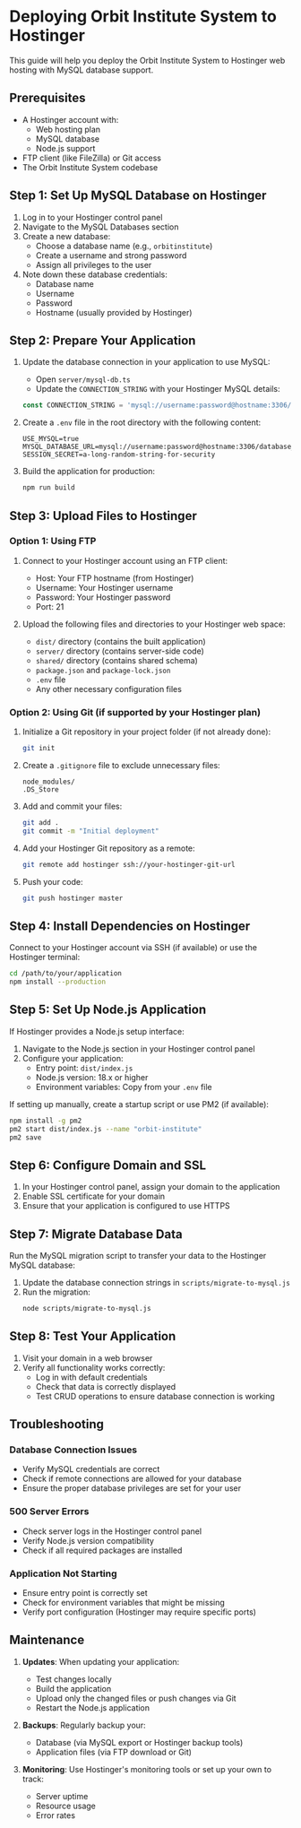 # Deploying Orbit Institute System to Hostinger

This guide will help you deploy the Orbit Institute System to Hostinger web hosting with MySQL database support.

## Prerequisites

- A Hostinger account with:
  - Web hosting plan
  - MySQL database
  - Node.js support
- FTP client (like FileZilla) or Git access
- The Orbit Institute System codebase

## Step 1: Set Up MySQL Database on Hostinger

1. Log in to your Hostinger control panel
2. Navigate to the MySQL Databases section
3. Create a new database:
   - Choose a database name (e.g., `orbitinstitute`)
   - Create a username and strong password
   - Assign all privileges to the user
4. Note down these database credentials:
   - Database name
   - Username
   - Password
   - Hostname (usually provided by Hostinger)

## Step 2: Prepare Your Application

1. Update the database connection in your application to use MySQL:
   - Open `server/mysql-db.ts`
   - Update the `CONNECTION_STRING` with your Hostinger MySQL details:
   ```typescript
   const CONNECTION_STRING = 'mysql://username:password@hostname:3306/database_name';
   ```

2. Create a `.env` file in the root directory with the following content:
   ```
   USE_MYSQL=true
   MYSQL_DATABASE_URL=mysql://username:password@hostname:3306/database_name
   SESSION_SECRET=a-long-random-string-for-security
   ```

3. Build the application for production:
   ```bash
   npm run build
   ```

## Step 3: Upload Files to Hostinger

### Option 1: Using FTP

1. Connect to your Hostinger account using an FTP client:
   - Host: Your FTP hostname (from Hostinger)
   - Username: Your Hostinger username
   - Password: Your Hostinger password
   - Port: 21

2. Upload the following files and directories to your Hostinger web space:
   - `dist/` directory (contains the built application)
   - `server/` directory (contains server-side code)
   - `shared/` directory (contains shared schema)
   - `package.json` and `package-lock.json`
   - `.env` file
   - Any other necessary configuration files

### Option 2: Using Git (if supported by your Hostinger plan)

1. Initialize a Git repository in your project folder (if not already done):
   ```bash
   git init
   ```

2. Create a `.gitignore` file to exclude unnecessary files:
   ```
   node_modules/
   .DS_Store
   ```

3. Add and commit your files:
   ```bash
   git add .
   git commit -m "Initial deployment"
   ```

4. Add your Hostinger Git repository as a remote:
   ```bash
   git remote add hostinger ssh://your-hostinger-git-url
   ```

5. Push your code:
   ```bash
   git push hostinger master
   ```

## Step 4: Install Dependencies on Hostinger

Connect to your Hostinger account via SSH (if available) or use the Hostinger terminal:

```bash
cd /path/to/your/application
npm install --production
```

## Step 5: Set Up Node.js Application

If Hostinger provides a Node.js setup interface:

1. Navigate to the Node.js section in your Hostinger control panel
2. Configure your application:
   - Entry point: `dist/index.js`
   - Node.js version: 18.x or higher
   - Environment variables: Copy from your `.env` file

If setting up manually, create a startup script or use PM2 (if available):

```bash
npm install -g pm2
pm2 start dist/index.js --name "orbit-institute"
pm2 save
```

## Step 6: Configure Domain and SSL

1. In your Hostinger control panel, assign your domain to the application
2. Enable SSL certificate for your domain
3. Ensure that your application is configured to use HTTPS

## Step 7: Migrate Database Data

Run the MySQL migration script to transfer your data to the Hostinger MySQL database:

1. Update the database connection strings in `scripts/migrate-to-mysql.js`
2. Run the migration:
   ```bash
   node scripts/migrate-to-mysql.js
   ```

## Step 8: Test Your Application

1. Visit your domain in a web browser
2. Verify all functionality works correctly:
   - Log in with default credentials
   - Check that data is correctly displayed
   - Test CRUD operations to ensure database connection is working

## Troubleshooting

### Database Connection Issues
- Verify MySQL credentials are correct
- Check if remote connections are allowed for your database
- Ensure the proper database privileges are set for your user

### 500 Server Errors
- Check server logs in the Hostinger control panel
- Verify Node.js version compatibility
- Check if all required packages are installed

### Application Not Starting
- Ensure entry point is correctly set
- Check for environment variables that might be missing
- Verify port configuration (Hostinger may require specific ports)

## Maintenance

1. **Updates**: When updating your application:
   - Test changes locally
   - Build the application
   - Upload only the changed files or push changes via Git
   - Restart the Node.js application

2. **Backups**: Regularly backup your:
   - Database (via MySQL export or Hostinger backup tools)
   - Application files (via FTP download or Git)

3. **Monitoring**: Use Hostinger's monitoring tools or set up your own to track:
   - Server uptime
   - Resource usage
   - Error rates